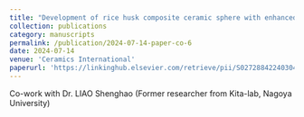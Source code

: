 ```yaml
---
title: "Development of rice husk composite ceramic sphere with enhanced radiation heat transfer for rapid heat storage and release at high temperature"
collection: publications
category: manuscripts
permalink: /publication/2024-07-14-paper-co-6
date: 2024-07-14
venue: 'Ceramics International'
paperurl: 'https://linkinghub.elsevier.com/retrieve/pii/S0272884224030475'
---
```


Co-work with Dr. LIAO Shenghao (Former researcher from Kita-lab, Nagoya University)
